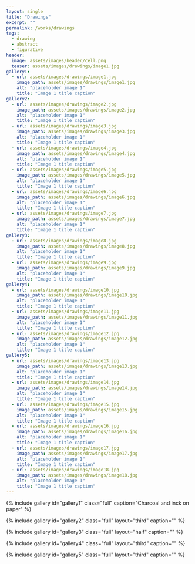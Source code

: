 ```yaml
---
layout: single
title: "Drawings"
excerpt: ""
permalink: /works/drawings
tags:
  - drawing
  - abstract
  - figurative
header:
  image: assets/images/header/cell.png
  teaser: assets/images/drawings/image1.jpg 
gallery1:
  - url: assets/images/drawings/image1.jpg
    image_path: assets/images/drawings/image1.jpg
    alt: "placeholder image 1"
    title: "Image 1 title caption"
gallery2:
  - url: assets/images/drawings/image2.jpg
    image_path: assets/images/drawings/image2.jpg
    alt: "placeholder image 1"
    title: "Image 1 title caption"
  - url: assets/images/drawings/image3.jpg
    image_path: assets/images/drawings/image3.jpg
    alt: "placeholder image 1"
    title: "Image 1 title caption"
  - url: assets/images/drawings/image4.jpg
    image_path: assets/images/drawings/image4.jpg
    alt: "placeholder image 1"
    title: "Image 1 title caption"
  - url: assets/images/drawings/image5.jpg
    image_path: assets/images/drawings/image5.jpg
    alt: "placeholder image 1"
    title: "Image 1 title caption"
  - url: assets/images/drawings/image6.jpg
    image_path: assets/images/drawings/image6.jpg
    alt: "placeholder image 1"
    title: "Image 1 title caption"
  - url: assets/images/drawings/image7.jpg
    image_path: assets/images/drawings/image7.jpg
    alt: "placeholder image 1"
    title: "Image 1 title caption"
gallery3:
  - url: assets/images/drawings/image8.jpg
    image_path: assets/images/drawings/image8.jpg
    alt: "placeholder image 1"
    title: "Image 1 title caption"
  - url: assets/images/drawings/image9.jpg
    image_path: assets/images/drawings/image9.jpg
    alt: "placeholder image 1"
    title: "Image 1 title caption"
gallery4:
  - url: assets/images/drawings/image10.jpg
    image_path: assets/images/drawings/image10.jpg
    alt: "placeholder image 1"
    title: "Image 1 title caption"
  - url: assets/images/drawings/image11.jpg
    image_path: assets/images/drawings/image11.jpg
    alt: "placeholder image 1"
    title: "Image 1 title caption"
  - url: assets/images/drawings/image12.jpg
    image_path: assets/images/drawings/image12.jpg
    alt: "placeholder image 1"
    title: "Image 1 title caption"
gallery5:
  - url: assets/images/drawings/image13.jpg
    image_path: assets/images/drawings/image13.jpg
    alt: "placeholder image 1"
    title: "Image 1 title caption"
  - url: assets/images/drawings/image14.jpg
    image_path: assets/images/drawings/image14.jpg
    alt: "placeholder image 1"
    title: "Image 1 title caption"
  - url: assets/images/drawings/image15.jpg
    image_path: assets/images/drawings/image15.jpg
    alt: "placeholder image 1"
    title: "Image 1 title caption"
  - url: assets/images/drawings/image16.jpg
    image_path: assets/images/drawings/image16.jpg
    alt: "placeholder image 1"
    title: "Image 1 title caption"
  - url: assets/images/drawings/image17.jpg
    image_path: assets/images/drawings/image17.jpg
    alt: "placeholder image 1"
    title: "Image 1 title caption"
  - url: assets/images/drawings/image18.jpg
    image_path: assets/images/drawings/image18.jpg
    alt: "placeholder image 1"
    title: "Image 1 title caption"
---
```



{% include gallery id="gallery1" class="full" caption="Charcoal and inck on paper" %}




{% include gallery id="gallery2" class="full" layout="third" caption="" %}

{% include gallery id="gallery3" class="full" layout="half" caption="" %}

{% include gallery id="gallery4" class="full" layout="third" caption="" %}

{% include gallery id="gallery5" class="full" layout="third" caption="" %}

